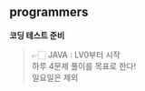 ## programmers
**코딩 테스트 준비**

> 👉🏻 JAVA : LV0부터 시작 <br />
> 하루 4문제 풀이를 목표로 한다! <br />
> 일요일은 제외 <br />


